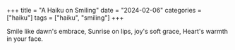 +++
title = "A Haiku on Smiling"
date = "2024-02-06"
categories = ["haiku"]
tags = ["haiku", "smiling"]
+++

Smile like dawn's embrace,
Sunrise on lips, joy's soft grace,
Heart's warmth in your face.
